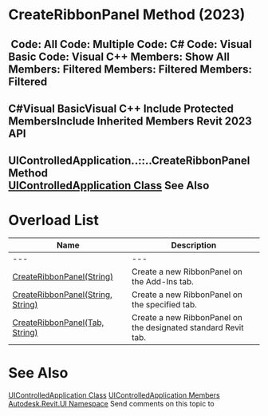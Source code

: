 # CreateRibbonPanel Method (2023)

﻿
 Code: All Code: Multiple Code: C# Code: Visual Basic Code: Visual C++  Members: Show All Members: Filtered Members: Filtered Members: Filtered   
---  
C#Visual BasicVisual C++
Include Protected MembersInclude Inherited Members
Revit 2023 API  
---  
UIControlledApplication..::..CreateRibbonPanel Method   
[UIControlledApplication Class](4638c568-a118-1d57-ceed-a57595202644.md "UIControlledApplication Class") See Also  
---  
# Overload List
| Name | Description |
| --- | --- |
| --- | --- | --- |
| [CreateRibbonPanel(String)](9dc43d71-cbe3-d7f5-8086-118f83cb46d8.md "CreateRibbonPanel Method \(String\)") | Create a new RibbonPanel on the Add-Ins tab. |
| [CreateRibbonPanel(String, String)](9d8c0d21-57d3-00c8-ce49-a2323cbce12b.md "CreateRibbonPanel Method \(String, String\)") | Create a new RibbonPanel on the specified tab. |
| [CreateRibbonPanel(Tab, String)](8250b04b-f13c-cdd0-fab1-7bad756d746d.md "CreateRibbonPanel Method \(Tab, String\)") | Create a new RibbonPanel on the designated standard Revit tab. |

# See Also
[UIControlledApplication Class](4638c568-a118-1d57-ceed-a57595202644.md "UIControlledApplication Class")
[UIControlledApplication Members](6fcb9d4e-4eec-b7b0-5d02-756cbb024194.md "UIControlledApplication Members")
[Autodesk.Revit.UI Namespace](e86fd90a-8957-02a6-da7f-ced248966e3e.md "Autodesk.Revit.UI Namespace")
Send comments on this topic to 